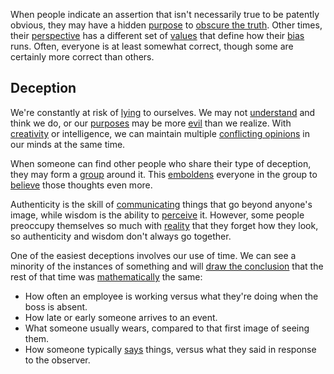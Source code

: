 
When people indicate an assertion that isn't necessarily true to be patently obvious, they may have a hidden [purpose](purpose.md) to [obscure the truth](people-image-distortion.md). Other times, their [perspective](people-image-why.md) has a different set of [values](understanding-certainty.md) that define how their [bias](mind-bias.md) runs. Often, everyone is at least somewhat correct, though some are certainly more correct than others.

## Deception

We're constantly at risk of [lying](people-lying.md) to ourselves. We may not [understand](understanding.md) and think we do, or our [purposes](purpose.md) may be more [evil](morality-evil.md) than we realize. With [creativity](mind-creativity.md) or intelligence, we can maintain multiple [conflicting opinions](people-conflicts-inner.md) in our minds at the same time.

When someone can find other people who share their type of deception, they may form a [group](groups-small.md) around it. This [emboldens](understanding-certainty.md) everyone in the group to [believe](understanding-certainty.md) those thoughts even more.

Authenticity is the skill of [communicating](language.md) things that go beyond anyone's image, while wisdom is the ability to [perceive](understanding.md) it. However, some people preoccupy themselves so much with [reality](reality.md) that they forget how they look, so authenticity and wisdom don't always go together.

One of the easiest deceptions involves our use of time. We can see a minority of the instances of something and will [draw the conclusion](logic.md) that the rest of that time was [mathematically](math.md) the same:

- How often an employee is working versus what they're doing when the boss is absent.
- How late or early someone arrives to an event.
- What someone usually wears, compared to that first image of seeing them.
- How someone typically [says](language.md) things, versus what they said in response to the observer.
